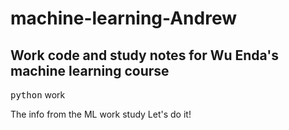 # machine-learning-Andrew
## Work code and study notes for Wu Enda's machine learning course

<kbd>python</kbd> work

The info from the ML work study
Let's do it!
